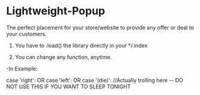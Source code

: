 # Lightweight-Popup
The perfect placement for your store/website to provide any offer or deal to your customers.



1. You have to .load() the library directly in your */.index

2. You can change any function, anytime.

-In Example: 

case 'right': OR 
case 'left': OR 
case '(die)': //Actually trolling here -- DO NOT USE THIS IF YOU WANT TO SLEEP TONIGHT
